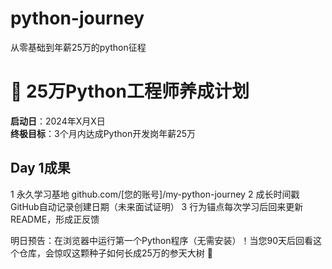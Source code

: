 # python-journey
从零基础到年薪25万的python征程


# 🚀 25万Python工程师养成计划
**启动日**：2024年X月X日  
**终极目标**：3个月内达成Python开发岗年薪25万  

## Day 1成果
​​1 永久学习基地​​
github.com/[您的账号]/my-python-journey
2 ​​成长时间戳​​
GitHub自动记录创建日期（未来面试证明）
3 ​​行为锚点​​
每次学习后回来更新README，形成正反馈

​​明日预告​​：在浏览器中运行第一个Python程序（无需安装）！当您90天后回看这个仓库，会惊叹这颗种子如何长成25万的参天大树 🌳
